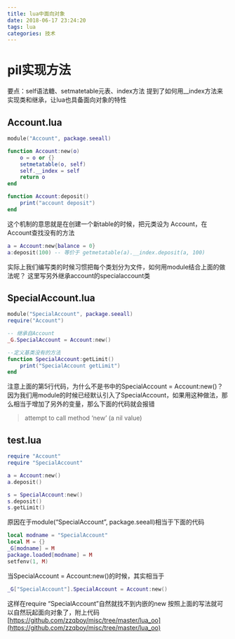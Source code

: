 ```yaml
---
title: lua中面向对象
date: 2018-06-17 23:24:20
tags: lua
categories: 技术
---
```

# pil实现方法
要点：self语法糖、setmatetable元表、index方法
提到了如何用__index方法来实现类和继承，让lua也具备面向对象的特性
<!-- more -->

## Account.lua
```lua
module("Account", package.seeall)

function Account:new(o)
    o = o or {}
    setmetatable(o, self)
    self.__index = self
    return o
end

function Account:deposit()
	print("account deposit")
end
```
这个机制的意思就是在创建一个新table的时候，把元类设为
Account，在Account查找没有的方法
```lua
a = Account:new{balance = 0}
a:deposit(100) -- 等价于 getmetatable(a).__index.deposit(a, 100)
```
实际上我们编写类的时候习惯把每个类划分为文件，如何用module结合上面的做法呢？
这里写另外继承account的specialaccount类

## SpecialAccount.lua
```lua
module("SpecialAccount", package.seeall)
require("Account")

-- 继承自Account
_G.SpecialAccount = Account:new()

--定义基类没有的方法
function SpecialAccount:getLimit()
	print("SpecialAccount getLimit")
end
```
注意上面的第5行代码，为什么不是书中的SpecialAccount = Account:new()？
因为我们用module的时候已经默认引入了SpecialAccount，如果用这种做法，那么相当于增加了另外的变量，那么下面的代码就会报错

> attempt to call method ‘new’ (a nil value)

## test.lua
```lua
require "Account"
require "SpecialAccount"

a = Account:new()
a.deposit()

s = SpecialAccount:new()
s.deposit()
s.getLimit()
```
原因在于module(“SpecialAccount”, package.seeall)相当于下面的代码
```lua
local modname = "SpecialAccount"
local M = {}
_G[modname] = M
package.loaded[modname] = M
setfenv(1, M)
```
当SpecialAccount = Account:new()的时候，其实相当于
```lua
_G["SpecialAccount"].SpecialAccount = Account:new()
```
这样在require “SpecialAccount”自然就找不到内嵌的new
按照上面的写法就可以自然玩起面向对象了，附上代码
[https://github.com/zzqboy/misc/tree/master/lua_oo](https://github.com/zzqboy/misc/tree/master/lua_oo)